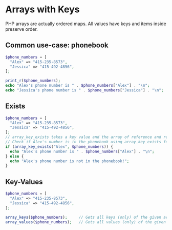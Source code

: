# Arrays with Keys

PHP arrays are actually ordered maps.
All values have keys and items inside preserve order.

## Common use-case: phonebook
```php
$phone_numbers = [
  "Alex" => "415-235-8573",
  "Jessica" => "415-492-4856",
];

print_r($phone_numbers);
echo "Alex's phone number is " . $phone_numbers["Alex"] . "\n";
echo "Jessica's phone number is " . $phone_numbers["Jessica"] . "\n";
```

## Exists
```php
$phone_numbers = [
  "Alex" => "415-235-8573",
  "Jessica" => "415-492-4856",
];
// array_key_exists takes a key value and the array of reference and returns boolean value
// Check if Alex's number is in the phonebook using array_key_exists function
if (array_key_exists("Alex", $phone_numbers)) {
  echo "Alex's phone number is " . $phone_numbers["Alex"] . "\n";
} else {
  echo "Alex's phone number is not in the phonebook!";
}
```

## Key-Values
```php
$phone_numbers = [
  "Alex" => "415-235-8573",
  "Jessica" => "415-492-4856",
];

array_keys($phone_numbers);     // Gets all keys (only) of the given array
array_values($phone_numbers);   // Gets all values (only) of the given array
```

